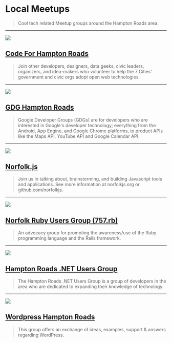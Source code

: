 # Local Meetups

> Cool tech related Meetup groups around the Hampton Roads area.

---

![](http://photos1.meetupstatic.com/photos/event/9/c/2/4/600_341319972.jpeg)

## [Code For Hampton Roads](http://www.meetup.com/Code4HR/)
> Join other developers, designers, data geeks, civic leaders, organizers, and idea-makers who volunteer to help the 7 Cities' government and civic orgs adopt open web technologies.

---

![](https://lh3.googleusercontent.com/-e8TP9rpy6Ok/AAAAAAAAAAI/AAAAAAAABjc/k_5YRnVifkY/photo.jpg)

## [GDG Hampton Roads](http://www.meetup.com/GDG-Hampton-Roads/)
> Google Developer Groups (GDGs) are for developers who are interested in Google's developer technology; everything from the Android, App Engine, and Google Chrome platforms, to product APIs like the Maps API, YouTube API and Google Calendar API.

---

![](http://photos4.meetupstatic.com/photos/event/a/f/7/0/600_329204912.jpeg)

## [Norfolk.js](http://www.meetup.com/NorfolkJS/)
> Join us in talking about, brainstorming, and building Javascript tools and applications. See more information at norfolkjs.org or github.com/norfolkjs.

---

![](http://photos4.meetupstatic.com/photos/event/5/9/0/8/global_269002792.jpeg)

## [Norfolk Ruby Users Group (757.rb)](http://www.meetup.com/757-rb/)
> An advocacy group for promoting the awareness/use of the Ruby programming language and the Rails framework.

---

![](http://photos1.meetupstatic.com/photos/event/a/e/3/0/highres_140324592.jpeg)

## [Hampton Roads .NET Users Group](http://www.meetup.com/Hampton-Roads-NET-Users-Group/)
> The Hampton Roads .NET Users Group is a group of developers in the area who are dedicated to expanding their knowledge of technology.

---

![](http://photos2.meetupstatic.com/photos/event/1/6/a/a/600_21725802.jpeg)

## [Wordpress Hampton Roads](http://www.meetup.com/WordPresshr/)
> This group offers an exchange of ideas, examples, support & answers regarding WordPress.
